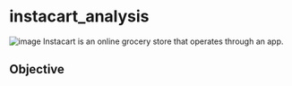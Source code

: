 # instacart_analysis

![image](https://user-images.githubusercontent.com/123508601/214715363-5cd85353-17e7-4528-963a-771b7d35d03b.png)
Instacart is an online grocery store that operates through an app.

## Objective
